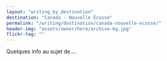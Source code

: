 ```yaml
---
layout: "writing_by_destination"
destination: "Canada - Nouvelle Écosse"
permalink: "/writing/destination/canada-nouvelle-ecosse/"
header-img: "assets/owner/hero/archive-bg.jpg"
flickr-tag: ""
---
```


Quelques info au sujet de....